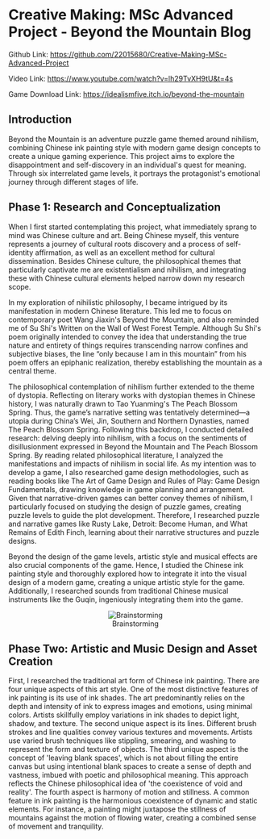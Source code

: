 # Creative Making: MSc Advanced Project - Beyond the Mountain Blog

Github Link: https://github.com/22015680/Creative-Making-MSc-Advanced-Project  

Video Link: https://www.youtube.com/watch?v=lh29TvXH9tU&t=4s  

Game Download Link: https://idealismfive.itch.io/beyond-the-mountain  

## Introduction
Beyond the Mountain is an adventure puzzle game themed around nihilism, combining Chinese ink painting style with modern game design concepts to create a unique gaming experience. This project aims to explore the disappointment and self-discovery in an individual's quest for meaning. Through six interrelated game levels, it portrays the protagonist's emotional journey through different stages of life.

## Phase 1: Research and Conceptualization
When I first started contemplating this project, what immediately sprang to mind was Chinese culture and art. Being Chinese myself, this venture represents a journey of cultural roots discovery and a process of self-identity affirmation, as well as an excellent method for cultural dissemination. Besides Chinese culture, the philosophical themes that particularly captivate me are existentialism and nihilism, and integrating these with Chinese cultural elements helped narrow down my research scope.  

In my exploration of nihilistic philosophy, I became intrigued by its manifestation in modern Chinese literature. This led me to focus on contemporary poet Wang Jiaxin's Beyond the Mountain, and also reminded me of Su Shi's Written on the Wall of West Forest Temple. Although Su Shi's poem originally intended to convey the idea that understanding the true nature and entirety of things requires transcending narrow confines and subjective biases, the line “only because I am in this mountain” from his poem offers an epiphanic realization, thereby establishing the mountain as a central theme.  

The philosophical contemplation of nihilism further extended to the theme of dystopia. Reflecting on literary works with dystopian themes in Chinese history, I was naturally drawn to Tao Yuanming's The Peach Blossom Spring. Thus, the game’s narrative setting was tentatively determined—a utopia during China’s Wei, Jin, Southern and Northern Dynasties, named The Peach Blossom Spring. Following this backdrop, I conducted detailed research: delving deeply into nihilism, with a focus on the sentiments of disillusionment expressed in Beyond the Mountain and The Peach Blossom Spring. By reading related philosophical literature, I analyzed the manifestations and impacts of nihilism in social life. As my intention was to develop a game, I also researched game design methodologies, such as reading books like The Art of Game Design and Rules of Play: Game Design Fundamentals, drawing knowledge in game planning and arrangement. Given that narrative-driven games can better convey themes of nihilism, I particularly focused on studying the design of puzzle games, creating puzzle levels to guide the plot development. Therefore, I researched puzzle and narrative games like Rusty Lake, Detroit: Become Human, and What Remains of Edith Finch, learning about their narrative structures and puzzle designs.  

Beyond the design of the game levels, artistic style and musical effects are also crucial components of the game. Hence, I studied the Chinese ink painting style and thoroughly explored how to integrate it into the visual design of a modern game, creating a unique artistic style for the game. Additionally, I researched sounds from traditional Chinese musical instruments like the Guqin, ingeniously integrating them into the game.  

<div align="center">
  <img src="https://github.com/22015680/Creative-Making-MSc-Advanced-Project/blob/main/Images/%E5%9B%BE%E7%89%87%201.png)https://github.com/22015680/Creative-Making-MSc-Advanced-Project/blob/main/Images/%E5%9B%BE%E7%89%87%201.png" alt="Brainstorming"><br>
  Brainstorming
</div>  

## Phase Two: Artistic and Music Design and Asset Creation  

First, I researched the traditional art form of Chinese ink painting. There are four unique aspects of this art style. One of the most distinctive features of ink painting is its use of ink shades. The art predominantly relies on the depth and intensity of ink to express images and emotions, using minimal colors. Artists skillfully employ variations in ink shades to depict light, shadow, and texture. The second unique aspect is its lines. Different brush strokes and line qualities convey various textures and movements. Artists use varied brush techniques like stippling, smearing, and washing to represent the form and texture of objects. The third unique aspect is the concept of 'leaving blank spaces', which is not about filling the entire canvas but using intentional blank spaces to create a sense of depth and vastness, imbued with poetic and philosophical meaning. This approach reflects the Chinese philosophical idea of 'the coexistence of void and reality'. The fourth aspect is harmony of motion and stillness. A common feature in ink painting is the harmonious coexistence of dynamic and static elements. For instance, a painting might juxtapose the stillness of mountains against the motion of flowing water, creating a combined sense of movement and tranquility.
